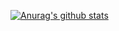 [![Anurag's github stats](https://github-readme-stats.vercel.app/api?username=EmmaCCC)](https://github.com/anuraghazra/github-readme-stats)
